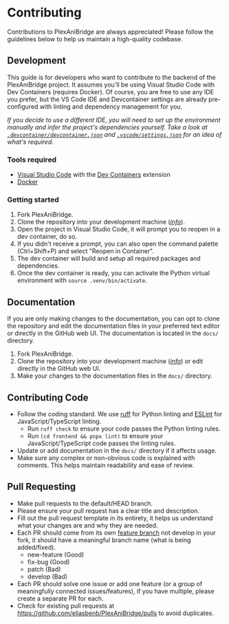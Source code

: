# Contributing

Contributions to PlexAniBridge are always appreciated! Please follow the guidelines below to help us maintain a high-quality codebase.

## Development

This guide is for developers who want to contribute to the backend of the PlexAniBridge project. It assumes you'll be using Visual Studio Code with Dev Containers (requires Docker). Of course, you are free to use any IDE you prefer, but the VS Code IDE and Devcontainer settings are already pre-configured with linting and dependency management for you.

_If you decide to use a different IDE, you will need to set up the environment manually and infer the project's dependencies yourself. Take a look at [`.devcontainer/devcontainer.json`](/.devcontainer/devcontainer.json) and [`.vscode/settings.json`](/.vscode/settings.json) for an idea of what's required._

### Tools required

- [Visual Studio Code](https://code.visualstudio.com/) with the [Dev Containers](https://code.visualstudio.com/docs/remote/containers) extension
- [Docker](https://www.docker.com/)

### Getting started

1. Fork PlexAniBridge.
2. Clone the repository into your development machine ([_info_](https://docs.github.com/en/get-started/quickstart/fork-a-repo)).
3. Open the project in Visual Studio Code, it will prompt you to reopen in a dev container, do so.
4. If you didn't receive a prompt, you can also open the command palette (Ctrl+Shift+P) and select "Reopen in Container".
5. The dev container will build and setup all required packages and dependencies.
6. Once the dev container is ready, you can activate the Python virtual environment with `source .venv/bin/activate`.

## Documentation

If you are only making changes to the documentation, you can opt to clone the repository and edit the documentation files in your preferred text editor or directly in the GitHub web UI. The documentation is located in the `docs/` directory.

1. Fork PlexAniBridge.
2. Clone the repository into your development machine ([_info_](https://docs.github.com/en/get-started/quickstart/fork-a-repo)) or edit directly in the GitHub web UI.
3. Make your changes to the documentation files in the `docs/` directory.

## Contributing Code

- Follow the coding standard. We use [ruff](https://docs.astral.sh/ruff/) for Python linting and [ESLint](https://eslint.org/) for JavaScript/TypeScript linting.
  - Run `ruff check` to ensure your code passes the Python linting rules.
  - Run `(cd frontend && pnpx lint)` to ensure your JavaScript/TypeScript code passes the linting rules.
- Update or add documentation in the `docs/` directory if it affects usage.
- Make sure any complex or non-obvious code is explained with comments. This helps maintain readability and ease of review.

## Pull Requesting

- Make pull requests to the default/HEAD branch.
- Please ensure your pull request has a clear title and description.
- Fill out the pull request template in its entirety, it helps us understand what your changes are and why they are needed.
- Each PR should come from its own [feature branch](http://martinfowler.com/bliki/FeatureBranch.html) not develop in your fork, it should have a meaningful branch name (what is being added/fixed).
  - new-feature (Good)
  - fix-bug (Good)
  - patch (Bad)
  - develop (Bad)
- Each PR should solve one issue or add one feature (or a group of meaningfully connected issues/features), if you have multiple, please create a separate PR for each.
- Check for existing pull requests at https://github.com/eliasbenb/PlexAniBridge/pulls to avoid duplicates.
